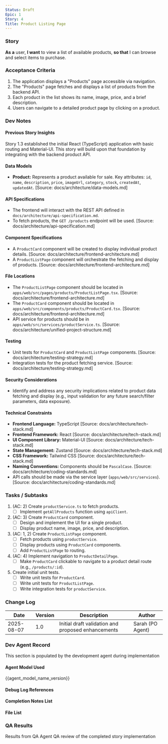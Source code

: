 ```yaml
---
Status: Draft
Epic: 1
Story: 4
Title: Product Listing Page
---
```


### Story

**As a** user,
**I want** to view a list of available products,
**so that** I can browse and select items to purchase.

### Acceptance Criteria

1.  The application displays a "Products" page accessible via navigation.
2.  The "Products" page fetches and displays a list of products from the backend API.
3.  Each product in the list shows its name, image, price, and a brief description.
4.  Users can navigate to a detailed product page by clicking on a product.

### Dev Notes

#### Previous Story Insights

Story 1.3 established the initial React (TypeScript) application with basic routing and Material-UI. This story will build upon that foundation by integrating with the backend product API.

#### Data Models

-   **Product:** Represents a product available for sale. Key attributes: `id`, `name`, `description`, `price`, `imageUrl`, `category`, `stock`, `createdAt`, `updatedAt`. [Source: docs/architecture/data-models.md]

#### API Specifications

-   The frontend will interact with the REST API defined in `docs/architecture/api-specification.md`.
-   To fetch products, the `GET /products` endpoint will be used. [Source: docs/architecture/api-specification.md]

#### Component Specifications

-   A `ProductCard` component will be created to display individual product details. [Source: docs/architecture/frontend-architecture.md]
-   A `ProductListPage` component will orchestrate the fetching and display of products. [Source: docs/architecture/frontend-architecture.md]

#### File Locations

-   The `ProductListPage` component should be located in `apps/web/src/pages/products/ProductListPage.tsx`. [Source: docs/architecture/frontend-architecture.md]
-   The `ProductCard` component should be located in `apps/web/src/components/products/ProductCard.tsx`. [Source: docs/architecture/frontend-architecture.md]
-   API service for products should be in `apps/web/src/services/productService.ts`. [Source: docs/architecture/unified-project-structure.md]

#### Testing

-   Unit tests for `ProductCard` and `ProductListPage` components. [Source: docs/architecture/testing-strategy.md]
-   Integration tests for the product fetching service. [Source: docs/architecture/testing-strategy.md]

#### Security Considerations

-   Identify and address any security implications related to product data fetching and display (e.g., input validation for any future search/filter parameters, data exposure).

#### Technical Constraints

-   **Frontend Language:** TypeScript [Source: docs/architecture/tech-stack.md]
-   **Frontend Framework:** React [Source: docs/architecture/tech-stack.md]
-   **UI Component Library:** Material-UI [Source: docs/architecture/tech-stack.md]
-   **State Management:** Zustand [Source: docs/architecture/tech-stack.md]
-   **CSS Framework:** Tailwind CSS [Source: docs/architecture/tech-stack.md]
-   **Naming Conventions:** Components should be `PascalCase`. [Source: docs/architecture/coding-standards.md]
-   API calls should be made via the service layer (`apps/web/src/services`). [Source: docs/architecture/coding-standards.md]

### Tasks / Subtasks

1.  (AC: 2) Create `productService.ts` to fetch products.
    *   [ ] Implement `getAllProducts` function using `apiClient`.
2.  (AC: 3) Create `ProductCard` component.
    *   [ ] Design and implement the UI for a single product.
    *   [ ] Display product name, image, price, and description.
3.  (AC: 1, 2) Create `ProductListPage` component.
    *   [ ] Fetch products using `productService`.
    *   [ ] Display products using `ProductCard` components.
    *   [ ] Add `ProductListPage` to routing.
4.  (AC: 4) Implement navigation to `ProductDetailPage`.
    *   [ ] Make `ProductCard` clickable to navigate to a product detail route (e.g., `/products/:id`).
5.  Create initial unit tests.
    *   [ ] Write unit tests for `ProductCard`.
    *   [ ] Write unit tests for `ProductListPage`.
    *   [ ] Write integration tests for `productService`.

### Change Log

| Date | Version | Description | Author |
|---|---|---|---|
| 2025-08-07 | 1.0 | Initial draft validation and proposed enhancements | Sarah (PO Agent) |

### Dev Agent Record

This section is populated by the development agent during implementation

#### Agent Model Used

{{agent_model_name_version}}

#### Debug Log References

#### Completion Notes List

#### File List

### QA Results

Results from QA Agent QA review of the completed story implementation
